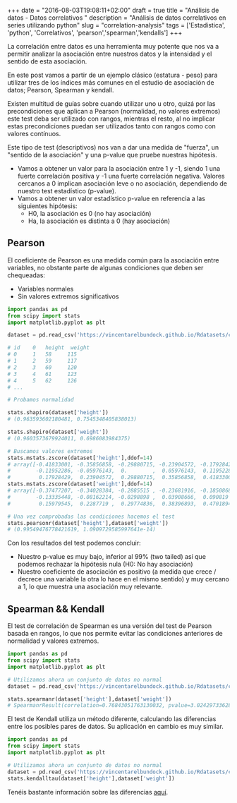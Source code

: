 +++
date = "2016-08-03T19:08:11+02:00"
draft = true
title = "Análisis de datos - Datos correlativos <Python>"
description = "Análisis de datos correlativos en series utilizando python"
slug = "correlation-analysis"
tags = ['Estadistica', 'python', 'Correlativos', 'pearson','spearman','kendalls']
+++

La correlación entre datos es una herramienta muy potente que nos va a permitir analizar la asociación entre nuestros datos y la intensidad y el sentido de esta asociación.

En este post vamos a partir de un ejemplo clásico (estatura - peso) para utilizar tres de los índices más comunes en el estudio de asociación de datos; Pearson, Spearman y kendall.

Existen multitud de guías sobre cuando utilizar uno u otro, quizá por las precondiciones que aplican a Pearson (normalidad, no valores extremos) este test deba ser utilizado con rangos, mientras el resto, al no implicar estas precondiciones puedan ser utilizados tanto con rangos como con valores contínuos.

Este tipo de test (descriptivos) nos van a dar una medida de "fuerza", un "sentido de la asociación" y una p-value que pruebe nuestras hipótesis.

* Vamos a obtener un valor para la asociación entre 1 y -1, siendo 1 una fuerte correlación positiva y -1 una fuerte correlación negativa. Valores cercanos a 0 implican asociación leve o no asociación, dependiendo de nuestro test estadístico (p-value).
* Vamos a obtener un valor estadístico p-value en referencia a las siguientes hipótesis:
    * H0, la asociación es 0 (no hay asociación)
    * Ha, la asociación es distinta a 0 (hay asociación)

## Pearson

El coeficiente de Pearson es una medida común para la asociación entre variables, no obstante parte de algunas condiciones que deben ser chequeadas:

* Variables normales
* Sin valores extremos significativos


```python
import pandas as pd
from scipy import stats
import matplotlib.pyplot as plt

dataset = pd.read_csv('https://vincentarelbundock.github.io/Rdatasets/csv/datasets/women.csv')

# id    0	height	weight
# 0     1	58	   115
# 1     2	59	   117
# 2     3	60	   120
# 3     4	61	   123
# 4     5	62	   126
# ...

# Probamos normalidad

stats.shapiro(dataset['height'])
# (0.963593602180481, 0.7545348405838013)

stats.shapiro(dataset['weight'])
# (0.9603573679924011, 0.6986083984375)

# Buscamos valores extremos
stats.mstats.zscore(dataset['height'],ddof=14)
# array([-0.41833001, -0.35856858, -0.29880715, -0.23904572, -0.17928429,
#        -0.11952286, -0.05976143,  0.        ,  0.05976143,  0.11952286,
#         0.17928429,  0.23904572,  0.29880715,  0.35856858,  0.41833001])
stats.mstats.zscore(dataset['weight'],ddof=14)
# array([-0.37477207, -0.34028384, -0.2885515 , -0.23681916, -0.18508682,
#        -0.13335448, -0.08162214, -0.0298898 ,  0.03908666,  0.090819  ,
#         0.15979545,  0.2287719 ,  0.29774836,  0.38396893,  0.47018949])

# Una vez comprobadas las condiciones hacemos el test
stats.pearsonr(dataset['height'],dataset['weight'])
# (0.99549476778421619, 1.0909729585997641e-14)
```

Con los resultados del test podemos concluir:

* Nuestro p-value es muy bajo, inferior al 99% (two tailed) así que podemos rechazar la hipótesis nula (H0: No hay asociación)
* Nuestro coeficiente de asociación es positivo (a medida que crece / decrece una variable la otra lo hace en el mismo sentido) y muy cercano a 1, lo que muestra una asociación muy relevante.

## Spearman && Kendall

El test de correlación de Spearman es una versión del test de Pearson basada en rangos, lo que nos permite evitar las condiciones anteriores de normalidad y valores extremos.

```python
import pandas as pd
from scipy import stats
import matplotlib.pyplot as plt

# Utilizamos ahora un conjunto de datos no normal
dataset = pd.read_csv('https://vincentarelbundock.github.io/Rdatasets/csv/car/Davis.csv',usecols=['sex','height','weight'])

stats.spearmanr(dataset['height'],dataset['weight'])
# SpearmanrResult(correlation=0.76843051763130032, pvalue=3.0242973362885107e-40)
```

El test de Kendall utiliza un método diferente, calculando las diferencias entre los posibles pares de datos. Su aplicación en cambio es muy similar.

```python
import pandas as pd
from scipy import stats
import matplotlib.pyplot as plt

# Utilizamos ahora un conjunto de datos no normal
dataset = pd.read_csv('https://vincentarelbundock.github.io/Rdatasets/csv/car/Davis.csv',usecols=['sex','height','weight'])
stats.kendalltau(dataset['height'],dataset['weight'])
```

Tenéis bastante información sobre las diferencias [aquí](http://d-scholarship.pitt.edu/8056/1/Chokns_etd2010.pdf).
